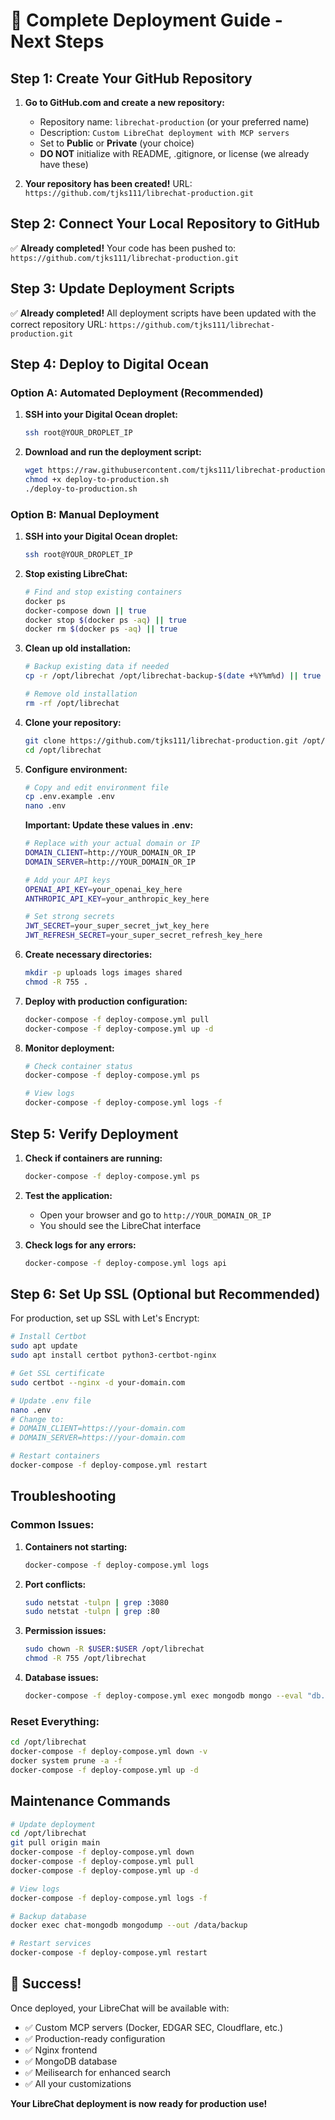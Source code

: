 # 🚀 Complete Deployment Guide - Next Steps

## Step 1: Create Your GitHub Repository

1. **Go to GitHub.com and create a new repository:**
   - Repository name: `librechat-production` (or your preferred name)
   - Description: `Custom LibreChat deployment with MCP servers`
   - Set to **Public** or **Private** (your choice)
   - **DO NOT** initialize with README, .gitignore, or license (we already have these)

2. **Your repository has been created!** URL: `https://github.com/tjks111/librechat-production.git`

## Step 2: Connect Your Local Repository to GitHub

✅ **Already completed!** Your code has been pushed to:
`https://github.com/tjks111/librechat-production.git`

## Step 3: Update Deployment Scripts

✅ **Already completed!** All deployment scripts have been updated with the correct repository URL:
`https://github.com/tjks111/librechat-production.git`

## Step 4: Deploy to Digital Ocean

### Option A: Automated Deployment (Recommended)

1. **SSH into your Digital Ocean droplet:**
   ```bash
   ssh root@YOUR_DROPLET_IP
   ```

2. **Download and run the deployment script:**
   ```bash
   wget https://raw.githubusercontent.com/tjks111/librechat-production/main/deploy-to-production.sh
   chmod +x deploy-to-production.sh
   ./deploy-to-production.sh
   ```

### Option B: Manual Deployment

1. **SSH into your Digital Ocean droplet:**
   ```bash
   ssh root@YOUR_DROPLET_IP
   ```

2. **Stop existing LibreChat:**
   ```bash
   # Find and stop existing containers
   docker ps
   docker-compose down || true
   docker stop $(docker ps -aq) || true
   docker rm $(docker ps -aq) || true
   ```

3. **Clean up old installation:**
   ```bash
   # Backup existing data if needed
   cp -r /opt/librechat /opt/librechat-backup-$(date +%Y%m%d) || true
   
   # Remove old installation
   rm -rf /opt/librechat
   ```

4. **Clone your repository:**
   ```bash
   git clone https://github.com/tjks111/librechat-production.git /opt/librechat
   cd /opt/librechat
   ```

5. **Configure environment:**
   ```bash
   # Copy and edit environment file
   cp .env.example .env
   nano .env
   ```

   **Important: Update these values in .env:**
   ```bash
   # Replace with your actual domain or IP
   DOMAIN_CLIENT=http://YOUR_DOMAIN_OR_IP
   DOMAIN_SERVER=http://YOUR_DOMAIN_OR_IP
   
   # Add your API keys
   OPENAI_API_KEY=your_openai_key_here
   ANTHROPIC_API_KEY=your_anthropic_key_here
   
   # Set strong secrets
   JWT_SECRET=your_super_secret_jwt_key_here
   JWT_REFRESH_SECRET=your_super_secret_refresh_key_here
   ```

6. **Create necessary directories:**
   ```bash
   mkdir -p uploads logs images shared
   chmod -R 755 .
   ```

7. **Deploy with production configuration:**
   ```bash
   docker-compose -f deploy-compose.yml pull
   docker-compose -f deploy-compose.yml up -d
   ```

8. **Monitor deployment:**
   ```bash
   # Check container status
   docker-compose -f deploy-compose.yml ps
   
   # View logs
   docker-compose -f deploy-compose.yml logs -f
   ```

## Step 5: Verify Deployment

1. **Check if containers are running:**
   ```bash
   docker-compose -f deploy-compose.yml ps
   ```

2. **Test the application:**
   - Open your browser and go to `http://YOUR_DOMAIN_OR_IP`
   - You should see the LibreChat interface

3. **Check logs for any errors:**
   ```bash
   docker-compose -f deploy-compose.yml logs api
   ```

## Step 6: Set Up SSL (Optional but Recommended)

For production, set up SSL with Let's Encrypt:

```bash
# Install Certbot
sudo apt update
sudo apt install certbot python3-certbot-nginx

# Get SSL certificate
sudo certbot --nginx -d your-domain.com

# Update .env file
nano .env
# Change to:
# DOMAIN_CLIENT=https://your-domain.com
# DOMAIN_SERVER=https://your-domain.com

# Restart containers
docker-compose -f deploy-compose.yml restart
```

## Troubleshooting

### Common Issues:

1. **Containers not starting:**
   ```bash
   docker-compose -f deploy-compose.yml logs
   ```

2. **Port conflicts:**
   ```bash
   sudo netstat -tulpn | grep :3080
   sudo netstat -tulpn | grep :80
   ```

3. **Permission issues:**
   ```bash
   sudo chown -R $USER:$USER /opt/librechat
   chmod -R 755 /opt/librechat
   ```

4. **Database issues:**
   ```bash
   docker-compose -f deploy-compose.yml exec mongodb mongo --eval "db.stats()"
   ```

### Reset Everything:
```bash
cd /opt/librechat
docker-compose -f deploy-compose.yml down -v
docker system prune -a -f
docker-compose -f deploy-compose.yml up -d
```

## Maintenance Commands

```bash
# Update deployment
cd /opt/librechat
git pull origin main
docker-compose -f deploy-compose.yml down
docker-compose -f deploy-compose.yml pull
docker-compose -f deploy-compose.yml up -d

# View logs
docker-compose -f deploy-compose.yml logs -f

# Backup database
docker exec chat-mongodb mongodump --out /data/backup

# Restart services
docker-compose -f deploy-compose.yml restart
```

## 🎉 Success!

Once deployed, your LibreChat will be available with:
- ✅ Custom MCP servers (Docker, EDGAR SEC, Cloudflare, etc.)
- ✅ Production-ready configuration
- ✅ Nginx frontend
- ✅ MongoDB database
- ✅ Meilisearch for enhanced search
- ✅ All your customizations

**Your LibreChat deployment is now ready for production use!**
